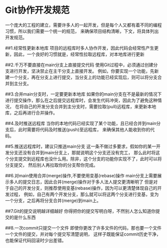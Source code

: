 # Git协作开发规范
一个庞大的工程的建立，需要许多人的一起开发，但是每个人又都有着不同的编程习惯，所以我们需要一个统一的规范，
来确保项目结构清晰，下文，将具体列出开发规范。


##1.经常性更新本地库
项目的远程库时多人协作开发，因此代码会经常性产生更新，因此，一个良好的习惯就是，经常性拉取远程库，对本地库进行更新


##2.千万不要直接在main分支上直接提交代码
使用Git过程中，必须通过创建分支进行开发，坚决禁止在主干分支上直接开发。
例如，你要实现一个功能，先新建一个分支，再在分支上进行提交，当分支上的功能已经实现后，则可以将分支合并到主分支。

##3.合并main分支时，一定要更新本地库
如果你的main分支在不是最新的情况下进行提交操作，那么在之后提交远程库时，会发生代码冲突，因此为了避免这种情况，
在将自己的开发分支合并到主分支时，需要拉取(pull)远程库，来更新本地库，之后再进行合并操作。

##4.及时推送远程库
当你的本地代码已经实现了某个功能，且已经合并到main分支后，此时需要将代码及时推送(push)至远程库，
来确保其他人能收到你的代码。

##5.推送远程库时，建议只推送main分支
这一条不做过多要求，假如你的某一开发分支还没有合并到main分支上，那就说明这个分支还没有完工，
那么此时将这个分支提交到远程库也没什么用。除非，这个分支的功能你实现不了，此时可以将分支提交，
然后别人再拉取你的分支帮你完成。

##6.对main使用合并(merge)操作,不要使用变基(rebase)操作
main分支上需要展示多人的提交日志，因此合并(merge)操作对于多人法人提交更清晰明了
但是对于自己的开发分支，则推荐使用变基(rebase)操作，因为可以更清楚体现自己的开发过程，
例如，自己有两个开发分支，那么就可以将这两个分支进行变基，变为一个分支，之后再将分支合并(merge)到main上。

##7.Git的提交说明越详细越好
你得把你的提交写明白呀，不然别人怎么知道你提交的是什么东西

##8.一次commit只提交一个文件
即使你更改了许多文件的代码，那也要一个文件一个文件的提交，并对每个提交写清楚说明，
这样子既能保证commit历史干净，也能保证代码回滚时少出差错。

